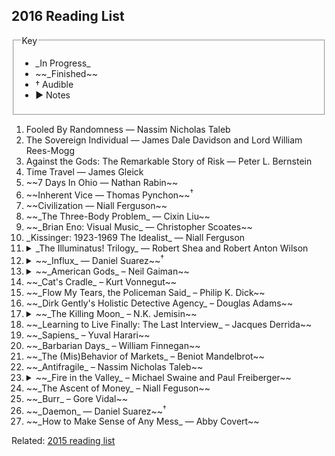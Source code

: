 ## 2016 Reading List

<fieldset class="bg-near-white">
  <legend>Key</legend>
  <ul>
    <li>_In Progress_</li>
    <li>~~_Finished~~</li>
    <li>&dagger; Audible</li>
    <li>▶ Notes</li>
  </ul>
</fieldset>

<ol>
  <li>Fooled By Randomness — Nassim Nicholas Taleb</li>

  <li>The Sovereign Individual — James Dale Davidson and Lord William Rees-Mogg</li>

  <li>Against the Gods: The Remarkable Story of Risk — Peter L. Bernstein</li>

  <li>Time Travel — James Gleick</li>

  <li>~~7 Days In Ohio — Nathan Rabin~~</li>

  <li>~~Inherent Vice — Thomas Pynchon~~<sup>&dagger;</sup></li>

  <li>~~Civilization — Niall Ferguson~~</li>

  <li>~~_The Three-Body Problem_ — Cixin Liu~~</li>

  <li>~~_Brian Eno: Visual Music_ — Christopher Scoates~~</li>

  <li>_Kissinger: 1923-1969 The Idealist_ — Niall Ferguson</li>

  <li>
    <details>
      <summary>_The Illuminatus! Trilogy_ — Robert Shea and Robert Anton Wilson</summary>
      <p>I've read this before and I absolutely love it. Pure sci-fi zanyness with enough acid trips, talking dolphins, and fractal structure make it prime re-reading material, allowing for the slow jokes to play out with more more anticipation and certainly with more perspective to better take in the instant shifts betweens characters and timelines.</p>
    </details>
  </li>

  <li>
    <details>
      <summary>~~_Influx_ — Daniel Suarez~~<sup>&dagger;</sup></summary>
      <p>Yet another Daniel Suarez tech thriller that I liked. I listened to this one instead of reading it, and as if this is any sort of compliment, but it made doing the dishes and assembling IKEA furniture thoroughly enjoyable.</p>
    </details>
  </li>

  <li>
    <details>
      <summary>~~_American Gods_ – Neil Gaiman~~</summary>
      <p>Finally, finally got around to reading this after letting it languish on my Kindle for several years. Recommended by both my wife and best friend, I was pleased to so quickly become completely immersed in it. Gaiman creates moody settings that feel rich without going into Stephen King–levels of hyper-detail.</p>

      <p>I did have a funny note about Laura, though. Is it just me does she mostly serve as a corpse-ified version a manic pixie dreamgirl?</p>
    </details>
  </li>

  <li>~~_Cat's Cradle_ – Kurt Vonnegut~~</li>

  <li>~~_Flow My Tears, the Policeman Said_ – Philip K. Dick~~</li>

  <li>~~_Dirk Gently's Holistic Detective Agency_ – Douglas Adams~~</li>

  <li>
     <details>
       <summary>~~_The Killing Moon_ – N.K. Jemisin~~</summary>
       <p>I bought this based on an enthusiastic employee recommendation placard at Borderlands Books in San Francisco but set it down less than a quarter of the way into it for reasons I can no longer recall. I decided to pick it up again this year and loved it.</p>

       <p>Jemisin is a creator of vivid universes: they pull you into their orbit until they envelop you completely, at which point you'll find yourself thumbing back to previous chapters scanning for the precious and minute x devices that do so well to establish an _exact_ tone and setting. There's just enough narrative white space to contrast with the hyper-detailed emotional awareness of the characters and settings so that the story is framed with elaborate societal backstory that has clear eye-line to the sequel(s). Great sci-fi recommendation.</p>

       <p>Update: also going back and listening to this now on on Audible</p>
     </details>
   </li>

   <li>~~_Learning to Live Finally: The Last Interview_ – Jacques Derrida~~</li>

   <li>~~_Sapiens_ – Yuval Harari~~</li>

   <li>~~_Barbarian Days_ – William Finnegan~~</li>

   <li>~~_The (Mis)Behavior of Markets_ – Beniot Mandelbrot~~</li>

   <li>~~_Antifragile_ – Nassim Nicholas Taleb~~</li>

   <li>
      <details>
        <summary>~~_Fire in the Valley_ – Michael Swaine and Paul Freiberger~~</summary>

        <p>I often think about what I missed by not being “in tech” (or rather “in the Bay Area”) when I was a bit younger. I graduated high school in 2004, meaning that if I had my shit together I could have gotten the fuck out of Tampa and high-tailed it to the west coast just in time to be on the ground floor to something cool. I had very little idea how much location factors in to participating in the digital economy.</p>

        <p>Instead I went to college and said “fuck computers."</p>

        <p>This book isn't about the years after the first dotcom bubble, it's about an earlier time when fortunes were made just as quickly, but there was no internet to fuel the personal computer revolution. Just a bunch of hard working, often scheming, nerds and true believers making the hardware and the fabulists selling a dream of a digital future. They created a scene where there was none, and seemed to have fun doing it. They probably weren't self-aware of that the minutia of their day to day "work stuff" becoming the geeky history of how personal computers helped spawn the modern tech industry.</p>

        <p>I rarely admire or envy baby boomers, but the people and events described in this book make a clear exception to that policy.</p>

        <p>After high school, I knew I was “good” with computers—whatever that means, I'm still trying to find out— but really I just lacked the vision to understand that I could hustle my way into tech if I wanted to. I didn’t manage to do that until 2009, and only then after _deciding to_ at the end of 2008.

        <p>Recently I read the [New Yorker profile about Sam Altman][newyorker] and couldn’t help but feel the familiar hot sting of envy even thinking about the _scene_ at Stanford in 2005. Right place at the right time, the way I figure it.</p>

        <p>Like Steve Jobs and Steve Wozniack at the Homebrew Computing Club—I can’t read about that and not wish for that type of kismet in my life.</p>

        <p>This book stirs up some strong feels.</p>
   </li>

   <li>~~_The Ascent of Money_ – Niall Feguson~~</li>

   <li>~~_Burr_ – Gore Vidal~~</li>

   <li>~~_Daemon_ — Daniel Suarez~~<sup>&dagger;</sup></li>

   <li>~~_How to Make Sense of Any Mess_ — Abby Covert~~</li>
</ol>

Related: [2015 reading list][1]

[1]: https://medium.com/@sambreed/2015-books-504cb79ac5c0#.f8izs5mpq
[newyorker]: http://www.newyorker.com/magazine/2016/10/10/sam-altmans-manifest-destiny
